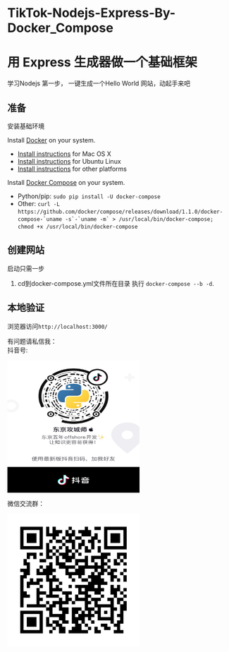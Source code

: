 # TikTok-Nodejs-Express-By-Docker_Compose
# 用 Express 生成器做一个基础框架

学习Nodejs 第一步，
一键生成一个Hello World 网站，动起手来吧

## 准备

安装基础环境

Install [Docker](https://www.docker.com/) on your system.

* [Install instructions](https://docs.docker.com/installation/mac/) for Mac OS X
* [Install instructions](https://docs.docker.com/installation/ubuntulinux/) for Ubuntu Linux
* [Install instructions](https://docs.docker.com/installation/) for other platforms

Install [Docker Compose](http://docs.docker.com/compose/) on your system.

* Python/pip: `sudo pip install -U docker-compose`
* Other: ``curl -L https://github.com/docker/compose/releases/download/1.1.0/docker-compose-`uname -s`-`uname -m` > /usr/local/bin/docker-compose; chmod +x /usr/local/bin/docker-compose``

## 创建网站

启动只需一步 
1. cd到docker-compose.yml文件所在目录 执行
`docker-compose --b -d`. 

## 本地验证
浏览器访问`http://localhost:3000/`

有问题请私信我：</br>
抖音号:</br>

<img src="https://github.com/blue-battery/TikTok-Nodejs-Express-By-Docker_Compose/blob/main/%E6%8A%96%E9%9F%B3QR.jpeg" width = "300" height = "300" alt="" align=center />

微信交流群：</br>

<img src="https://github.com/blue-battery/TikTok-Nodejs-Express-By-Docker_Compose/blob/main/%E5%BE%AE%E4%BF%A1%E7%BE%A4%E2%80%94%E6%8A%96%E9%9F%B3%E6%94%BB%E5%9F%8E%E5%B8%88.png" width = "300" height = "300" alt="" align=center />



